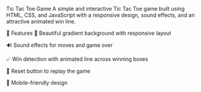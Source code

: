 Tic Tac Toe Game
A simple and interactive Tic Tac Toe game built using HTML, CSS, and JavaScript with a responsive design, sound effects, and an attractive animated win line.


🚀 Features
🎨 Beautiful gradient background with responsive layout

🔊 Sound effects for moves and game over

✅ Win detection with animated line across winning boxes

🔄 Reset button to replay the game

📱 Mobile-friendly design

